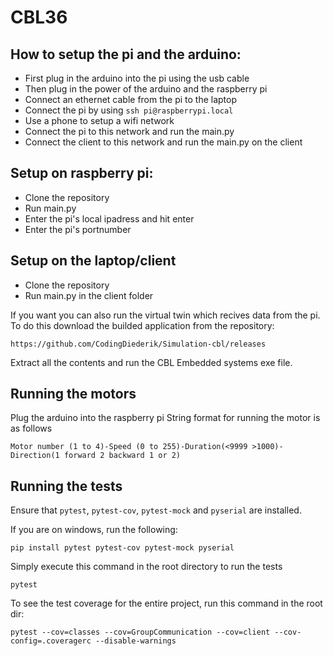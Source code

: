 # CBL36

## How to setup the pi and the arduino:
- First plug in the arduino into the pi using the usb cable
- Then plug in the power of the arduino and the raspberry pi
- Connect an ethernet cable from the pi to the laptop
- Connect the pi by using ``ssh pi@raspberrypi.local``
- Use a phone to setup a wifi network
- Connect the pi to this network and run the main.py
- Connect the client to this network and run the main.py on the client

## Setup on raspberry pi:
- Clone the repository
- Run main.py
- Enter the pi's local ipadress and hit enter
- Enter the pi's portnumber

## Setup on the laptop/client
- Clone the repository
- Run main.py in the client folder

If you want you can also run the virtual twin which recives data from the pi.
To do this download the builded application from the repository: 
```
https://github.com/CodingDiederik/Simulation-cbl/releases
```
Extract all the contents and run the CBL Embedded systems exe file.

## Running the motors
Plug the arduino into the raspberry pi
String format for running the motor is as follows
```
Motor number (1 to 4)-Speed (0 to 255)-Duration(<9999 >1000)-Direction(1 forward 2 backward 1 or 2) 
```
## Running the tests

Ensure that `pytest`, `pytest-cov`, `pytest-mock` and `pyserial` are installed.

If you are on windows, run the following:
```
pip install pytest pytest-cov pytest-mock pyserial
```

Simply execute this command in the root directory to run the tests
```
pytest
```

To see the test coverage for the entire project, run this command in the root dir:
```
pytest --cov=classes --cov=GroupCommunication --cov=client --cov-config=.coveragerc --disable-warnings
```
